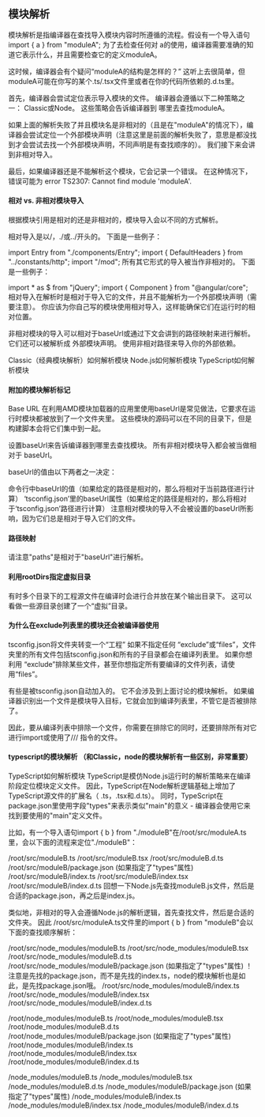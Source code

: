 ## 模块解析

模块解析是指编译器在查找导入模块内容时所遵循的流程。假设有一个导入语句 import { a } from "moduleA"; 为了去检查任何对 a的使用，编译器需要准确的知道它表示什么，并且需要检查它的定义moduleA。

这时候，编译器会有个疑问“moduleA的结构是怎样的？” 这听上去很简单，但 moduleA可能在你写的某个.ts/.tsx文件里或者在你的代码所依赖的.d.ts里。

首先，编译器会尝试定位表示导入模块的文件。 编译器会遵循以下二种策略之一： Classic或Node。 这些策略会告诉编译器到 哪里去查找moduleA。

如果上面的解析失败了并且模块名是非相对的（且是在"moduleA"的情况下），编译器会尝试定位一个外部模块声明（注意这里是前面的解析失败了，意思是都没找到才会尝试去找一个外部模块声明，不同声明是有查找顺序的）。 我们接下来会讲到非相对导入。

最后，如果编译器还是不能解析这个模块，它会记录一个错误。 在这种情况下，错误可能为 error TS2307: Cannot find module 'moduleA'.

#### 相对 vs. 非相对模块导入
根据模块引用是相对的还是非相对的，模块导入会以不同的方式解析。

相对导入是以/，./或../开头的。 下面是一些例子：

import Entry from "./components/Entry";
import { DefaultHeaders } from "../constants/http";
import "/mod";
所有其它形式的导入被当作非相对的。 下面是一些例子：

import * as $ from "jQuery";
import { Component } from "@angular/core";
相对导入在解析时是相对于导入它的文件，并且不能解析为一个外部模块声明（需要注意）。 你应该为你自己写的模块使用相对导入，这样能确保它们在运行时的相对位置。

非相对模块的导入可以相对于baseUrl或通过下文会讲到的路径映射来进行解析。 它们还可以被解析成 外部模块声明。 使用非相对路径来导入你的外部依赖。

Classic（经典模块解析）如何解析模块
Node.js如何解析模块
TypeScript如何解析模块

#### 附加的模块解析标记

Base URL
在利用AMD模块加载器的应用里使用baseUrl是常见做法，它要求在运行时模块都被放到了一个文件夹里。 这些模块的源码可以在不同的目录下，但是构建脚本会将它们集中到一起。

设置baseUrl来告诉编译器到哪里去查找模块。 所有非相对模块导入都会被当做相对于 baseUrl。

baseUrl的值由以下两者之一决定：

命令行中baseUrl的值（如果给定的路径是相对的，那么将相对于当前路径进行计算）
‘tsconfig.json’里的baseUrl属性（如果给定的路径是相对的，那么将相对于‘tsconfig.json’路径进行计算）
注意相对模块的导入不会被设置的baseUrl所影响，因为它们总是相对于导入它们的文件。

#### 路径映射

请注意"paths"是相对于"baseUrl"进行解析。

#### 利用rootDirs指定虚拟目录

有时多个目录下的工程源文件在编译时会进行合并放在某个输出目录下。 这可以看做一些源目录创建了一个“虚拟”目录。

#### 为什么在exclude列表里的模块还会被编译器使用

tsconfig.json将文件夹转变一个“工程” 如果不指定任何 “exclude”或“files”，文件夹里的所有文件包括tsconfig.json和所有的子目录都会在编译列表里。 如果你想利用 “exclude”排除某些文件，甚至你想指定所有要编译的文件列表，请使用“files”。

有些是被tsconfig.json自动加入的。 它不会涉及到上面讨论的模块解析。 如果编译器识别出一个文件是模块导入目标，它就会加到编译列表里，不管它是否被排除了。

因此，要从编译列表中排除一个文件，你需要在排除它的同时，还要排除所有对它进行import或使用了/// <reference path="..." />指令的文件。

#### typescript的模块解析 （和Classic，node的模块解析有一些区别，非常重要）

TypeScript如何解析模块
TypeScript是模仿Node.js运行时的解析策略来在编译阶段定位模块定义文件。 因此，TypeScript在Node解析逻辑基础上增加了TypeScript源文件的扩展名（ .ts，.tsx和.d.ts）。 同时，TypeScript在 package.json里使用字段"types"来表示类似"main"的意义 - 编译器会使用它来找到要使用的"main"定义文件。

比如，有一个导入语句import { b } from "./moduleB"在/root/src/moduleA.ts里，会以下面的流程来定位"./moduleB"：

/root/src/moduleB.ts
/root/src/moduleB.tsx
/root/src/moduleB.d.ts
/root/src/moduleB/package.json (如果指定了"types"属性)
/root/src/moduleB/index.ts
/root/src/moduleB/index.tsx
/root/src/moduleB/index.d.ts
回想一下Node.js先查找moduleB.js文件，然后是合适的package.json，再之后是index.js。

类似地，非相对的导入会遵循Node.js的解析逻辑，首先查找文件，然后是合适的文件夹。 因此 /root/src/moduleA.ts文件里的import { b } from "moduleB"会以下面的查找顺序解析：

/root/src/node_modules/moduleB.ts
/root/src/node_modules/moduleB.tsx
/root/src/node_modules/moduleB.d.ts
/root/src/node_modules/moduleB/package.json (如果指定了"types"属性) ！注意是先找的package.json，而不是先找的index.ts，node的模块解析也是如此，是先找package.json哦。
/root/src/node_modules/moduleB/index.ts
/root/src/node_modules/moduleB/index.tsx
/root/src/node_modules/moduleB/index.d.ts

/root/node_modules/moduleB.ts
/root/node_modules/moduleB.tsx
/root/node_modules/moduleB.d.ts
/root/node_modules/moduleB/package.json (如果指定了"types"属性)
/root/node_modules/moduleB/index.ts
/root/node_modules/moduleB/index.tsx
/root/node_modules/moduleB/index.d.ts

/node_modules/moduleB.ts
/node_modules/moduleB.tsx
/node_modules/moduleB.d.ts
/node_modules/moduleB/package.json (如果指定了"types"属性)
/node_modules/moduleB/index.ts
/node_modules/moduleB/index.tsx
/node_modules/moduleB/index.d.ts